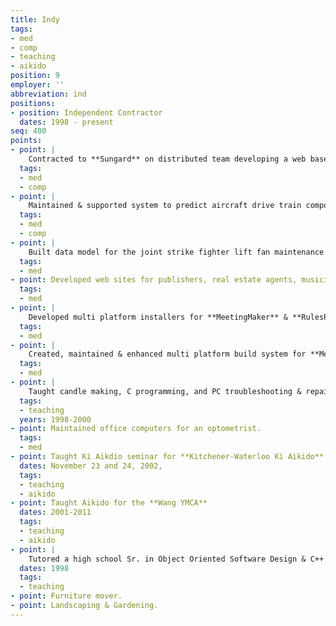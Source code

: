 ```yaml
---
title: Indy
tags:
- med
- comp
- teaching
- aikido
position: 9
employer: ''
abbreviation: ind
positions:
- position: Independent Contractor
  dates: 1998 - present
seq: 400
points:
- point: |
    Contracted to **Sungard** on distributed team developing a web based front-end for a retirement plan management system for **TIAA-CREF**.
  tags:
  - med
  - comp
- point: |
    Maintained & supported system to predict aircraft drive train component failure based on vibrational analysis for **B.F. Goodrich Aerospace**.
  tags:
  - med
  - comp
- point: |
    Built data model for the joint strike fighter lift fan maintenance program for **B.F. Goodrich Aerospace**.
  tags:
  - med
- point: Developed web sites for publishers, real estate agents, musicians & teachers.
  tags:
  - med
- point: |
    Developed multi platform installers for **MeetingMaker** & **RulesPower**.
  tags:
  - med
- point: |
    Created, maintained & enhanced multi platform build system for **MeetingMaker**.
  tags:
  - med
- point: |
    Taught candle making, C programming, and PC troubleshooting & repair for **Brookline Adult Education** 
  tags:
  - teaching 
  years: 1998-2000
- point: Maintained office computers for an optometrist.
  tags:
  - med
- point: Taught Ki Aikdio seminar for **Kitchener-Waterloo Ki Aikido**
  dates: November 23 and 24, 2002,
  tags:
  - teaching
  - aikido
- point: Taught Aikido for the **Wang YMCA**
  dates: 2001-2011
  tags:
  - teaching
  - aikido
- point: |
    Tutored a high school Sr. in Object Oriented Software Design & C++ programming for The **Lawrence Academy**.
  dates: 1998
  tags:
  - teaching
- point: Furniture mover.
- point: Landscaping & Gardening.
---
```


